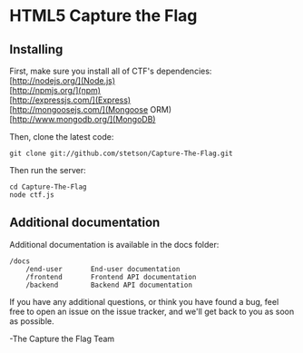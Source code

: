 # HTML5 Capture the Flag

## Installing

First, make sure you install all of CTF's dependencies:   
[http://nodejs.org/](Node.js)   
[http://npmjs.org/](npm)   
[http://expressjs.com/](Express)   
[http://mongoosejs.com/](Mongoose ORM)   
[http://www.mongodb.org/](MongoDB)   

Then, clone the latest code:

	git clone git://github.com/stetson/Capture-The-Flag.git

Then run the server:

	cd Capture-The-Flag
	node ctf.js

## Additional documentation

Additional documentation is available in the docs folder:

	/docs
		/end-user		End-user documentation
		/frontend		Frontend API documentation
		/backend		Backend API documentation

If you have any additional questions, or think you have found a bug,
feel free to open an issue on the issue tracker, and we'll get back to you
as soon as possible.

-The Capture the Flag Team